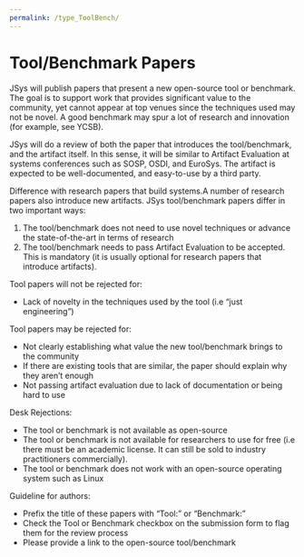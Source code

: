 ```yaml
---
permalink: /type_ToolBench/
---
```


# Tool/Benchmark Papers

JSys will publish papers that present a new open-source tool or benchmark. The goal is to support work that provides significant value to the community, yet cannot appear at top venues since the techniques used may not be novel. A good benchmark may spur a lot of research and innovation (for example, see YCSB).

JSys will do a review of both the paper that introduces the tool/benchmark, and the artifact itself. In this sense, it will be similar to Artifact Evaluation at systems conferences such as SOSP, OSDI, and EuroSys. The artifact is expected to be well-documented, and easy-to-use by a third party.

Difference with research papers that build systems.A number of research papers also introduce new artifacts. JSys tool/benchmark papers differ in two important ways:

1. The tool/benchmark does not need to use novel techniques or advance the state-of-the-art in terms of research
2. The tool/benchmark needs to pass Artifact Evaluation to be accepted. This is mandatory (it is usually optional for research papers that introduce artifacts).

Tool papers will not be rejected for:

- Lack of novelty in the techniques used by the tool (i.e “just engineering”)

Tool papers may be rejected for:

- Not clearly establishing what value the new tool/benchmark brings to the community
- If there are existing tools that are similar, the paper should explain why they aren’t enough
- Not passing artifact evaluation due to lack of documentation or being hard to use

Desk Rejections:

- The tool or benchmark is not available as open-source
- The tool or benchmark is not available for researchers to use for free (i.e there must be an academic license. It can still be sold to industry practitioners commercially).
- The tool or benchmark does not work with an open-source operating system such as Linux

Guideline for authors:

- Prefix the title of these papers with “Tool:” or “Benchmark:”
- Check the Tool or Benchmark checkbox on the submission form to flag them for the review process
- Please provide a link to the open-source tool/benchmark